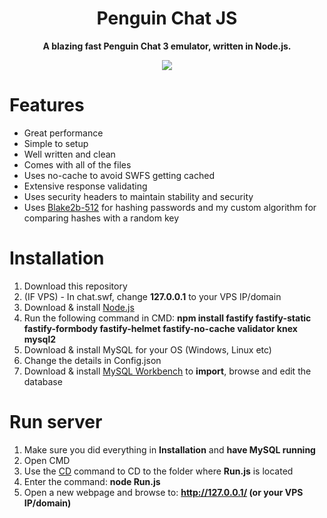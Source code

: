 <h1 align="center">Penguin Chat JS</h1>
<p align="center"><b>A blazing fast Penguin Chat 3 emulator, written in Node.js.</b></p>
<p align="center"><img src="https://vignette.wikia.nocookie.net/clubpenguin/images/b/bc/Penguin_Chat_Logo.png/revision/latest?cb=20130114043324"></p>

# Features

* Great performance
* Simple to setup
* Well written and clean
* Comes with all of the files
* Uses no-cache to avoid SWFS getting cached
* Extensive response validating
* Uses security headers to maintain stability and security
* Uses [Blake2b-512](https://blake2.net/) for hashing passwords and my custom algorithm for comparing hashes with a random key

# Installation

1. Download this repository
2. (IF VPS) - In chat.swf, change <b>127.0.0.1</b> to your VPS IP/domain
3. Download & install [Node.js](https://nodejs.org/en/)
4. Run the following command in CMD: <b>npm install fastify fastify-static fastify-formbody fastify-helmet fastify-no-cache validator knex mysql2</b>
5. Download & install MySQL for your OS (Windows, Linux etc)
6. Change the details in Config.json
7. Download & install [MySQL Workbench](https://www.mysql.com/products/workbench/) to <b>import</b>, browse and edit the database

# Run server

1. Make sure you did everything in <b>Installation</b> and <b>have MySQL running</b>
2. Open CMD
3. Use the [CD](https://ss64.com/nt/cd.html) command to CD to the folder where <b>Run.js</b> is located
4. Enter the command: <b>node Run.js</b>
5. Open a new webpage and browse to: <b>http://127.0.0.1/ (or your VPS IP/domain)</b>